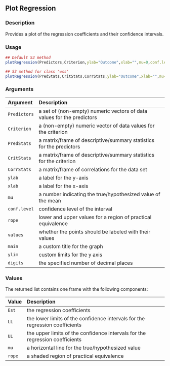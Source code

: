 ## Plot Regression

### Description

Provides a plot of the regression coefficients and their confidence intervals.

### Usage

```r
## Default S3 method
plotRegression(Predictors,Criterion,ylab="Outcome",xlab="",mu=0,conf.level=.95,rope=NULL,values=TRUE,main=NULL,ylim=NULL,digits=3)

## S3 method for class 'wss'
plotRegression(PredStats,CritStats,CorrStats,ylab="Outcome",xlab="",mu=0,conf.level=.95,rope=NULL,values=TRUE,main=NULL,ylim=NULL,digits=3)
```

### Arguments

Argument | Description
:-- | :--
```Predictors``` | a set of (non-empty) numeric vectors of data values for the predictors
```Criterion``` | a (non-empty) numeric vector of data values for the criterion
```PredStats``` | a matrix/frame of descriptive/summary statistics for the predictors
```CritStats``` | a matrix/frame of descriptive/summary statistics for the criterion
```CorrStats``` | a matrix/frame of correlations for the data set
```ylab``` | a label for the y-axis
```xlab``` | a label for the x-axis
```mu``` | a number indicating the true/hypothesized value of the mean
```conf.level``` | confidence level of the interval
```rope``` | lower and upper values for a region of practical equivalence
```values``` | whether the points should be labeled with their values
```main``` | a custom title for the graph
```ylim``` | custom limits for the y axis
```digits``` | the specified number of decimal places

### Values

The returned list contains one frame with the following components:

Value | Description
:-- | :--
```Est``` | the regression coefficients
```LL``` | the lower limits of the confidence intervals for the regression coefficients
```UL``` | the upper limits of the confidence intervals for the regression coefficients
```mu``` | a horizontal line for the true/hypothesized value
```rope``` | a shaded region of practical equivalence
